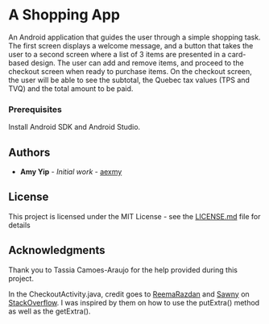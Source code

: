 # A Shopping App

An Android application that guides the user through a simple shopping task. The first screen displays a welcome message, and a button that  takes the user to a second screen where a list of 3 items are presented in a card-based design. The user can add and remove items, and proceed to the checkout screen when ready to purchase items. On the checkout screen, the user will be able to see the subtotal, the Quebec tax values (TPS and TVQ) and the total amount to be paid.

### Prerequisites

Install Android SDK and Android Studio.

## Authors

* **Amy Yip** - *Initial work* - [aexmy](https://github.com/aexmy)

## License

This project is licensed under the MIT License - see the [LICENSE.md](LICENSE.md) file for details

## Acknowledgments

Thank you to Tassia Camoes-Araujo for the help provided during this project.

In the CheckoutActivity.java, credit goes to [ReemaRazdan](https://stackoverflow.com/users/2194996/reemarazdan) and [Sawny](https://stackoverflow.com/users/996028/sawny) on [StackOverflow](https://stackoverflow.com/questions/5265913/how-to-use-putextra-and-getextra-for-string-data). I was inspired by them on how to use the putExtra() method as well as the getExtra().
